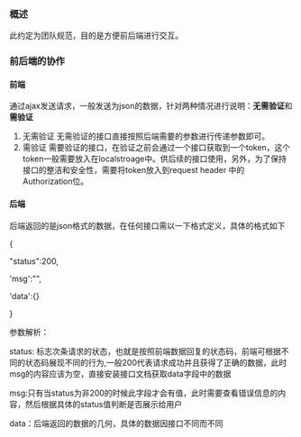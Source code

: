 ### 概述

此约定为团队规范，目的是方便前后端进行交互。

### 前后端的协作

#### 前端

通过ajax发送请求，一般发送为json的数据，针对两种情况进行说明：**无需验证**和**需验证**

1. 无需验证
   无需验证的接口直接按照后端需要的参数进行传递参数即可。
2. 需验证
   需要验证的接口，在验证之前会通过一个接口获取到一个token，这个token一般需要放入在localstroage中。供后续的接口使用，另外，为了保持接口的整洁和安全性，需要将token放入到request header 中的Authorization位。

#### 后端

后端返回的是json格式的数据，在任何接口需以一下格式定义，具体的格式如下

{

"status":200,

'msg':"",

'data':{}

}

参数解析：

status: 标志次条请求的状态，也就是按照前端数据回复的状态码，前端可根据不同的状态码展现不同的行为,一般200代表请求成功并且获得了正确的数据，此时msg的内容应该为空，直接安装接口文档获取data字段中的数据

msg:只有当status为非200的时候此字段才会有值，此时需要查看错误信息的内容，然后根据具体的status值判断是否展示给用户

data：后端返回的数据的几何，具体的数据因接口不同而不同



